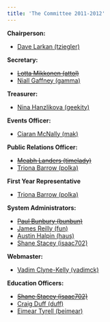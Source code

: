 ```yaml
---
title: 'The Committee 2011-2012'
---
```


**Chairperson:**

*   [Dave Larkan (tziegler)](../../contact/tziegler)

**Secretary:**

*   [<span style="text-decoration: line-through;">Lotta Mikkonen (attol)</span>](../../contact/attol)
*   [Niall Gaffney (gamma)](../../contact/gamma)

**Treasurer:**

*   [Nina Hanzlikova (geekity)](../../contact/geekity)

**Events Officer:**

*   [Ciaran McNally (mak)](../../contact/mak)

**Public Relations Officer:**

*   [<span style="text-decoration: line-through;">Meabh Landers (timelady)</span>](../../contact/timelady)
*   [Triona Barrow (polka)](../../contact/polka)

**First Year Representative**

*   [Triona Barrow (polka)](../../contact/polka)

**System Administrators:**

*   [<span style="text-decoration: line-through;">Paul Bunbury (bunbun)</span>](../../contact/bunbun)
*   [James Reilly (fun)](../../contact/fun)
*   [Austin Halpin (haus)](../../contact/haus)
*   [Shane Stacey (isaac702)](../../contact/isaac702)

**Webmaster:**

*   [Vadim Clyne-Kelly (vadimck)](../../contact/vadimck)

**Education Officers:**

*   [<span style="text-decoration: line-through;">Shane Stacey (isaac702)</span>](../../contact/isaac702)
*   [Craig Duff (duff)](../../contact/duff)
*   [Eimear Tyrell (beimear)](../../contact/beimear)